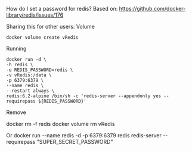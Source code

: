 
How do I set a password for redis?
Based on: https://github.com/docker-library/redis/issues/176


Sharing this for other users:
Volume

    docker volume create vRedis

Running

    docker run -d \
    -h redis \
    -e REDIS_PASSWORD=redis \
    -v vRedis:/data \
    -p 6379:6379 \
    --name redis \
    --restart always \
    redis:6.2-alpine /bin/sh -c 'redis-server --appendonly yes --requirepass ${REDIS_PASSWORD}'

Remove

docker rm -f redis
docker volume rm vRedis


Or 
    docker run --name redis -d -p 6379:6379 redis redis-server --requirepass "SUPER_SECRET_PASSWORD"
